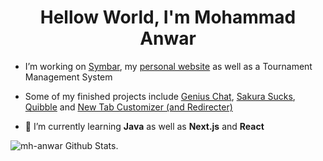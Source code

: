 <h1 align="center">Hellow World, I'm Mohammad Anwar</h1>

- I’m working on [Symbar](https://github.com/mh-anwar/symbar), my [personal website](https://github.com/mh-anwar/mh-anwar.ninja) as well as a Tournament Management System

- Some of my finished projects include [Genius Chat](https://github.com/r-chong/chat), [Sakura Sucks](https://github.com/mh-anwar/sakura-sucks), [Quibble](https://github.com/mh-anwar/quibble) and [New Tab Customizer (and Redirecter)](https://chrome.google.com/webstore/detail/new-tab-customizer-and-re/gkkhlojhkcjkbppegmljiaiiogonlikf)

- 🌱 I’m currently learning **Java** as well as **Next.js** and **React**

<picture>
  <source media="(prefers-color-scheme: dark)" srcset="https://github-readme-stats.vercel.app/api?username=mh-anwar&show_icons=true&count_private=true&hide_border=true&theme=github_dark">
  <source media="(prefers-color-scheme: light)" srcset="https://github-readme-stats.vercel.app/api?username=mh-anwar&show_icons=true&count_private=true&hide_border=true&theme=github_dark">
 
</picture>
<picture>
  <source media="(prefers-color-scheme: dark)" srcset="https://github-readme-stats.vercel.app/api/top-langs/?username=mh-anwar&hide_border=true&layout=compact&theme=github_dark">
  <source media="(prefers-color-scheme: light)" srcset="https://github-readme-stats.vercel.app/api/top-langs/?username=mh-anwar&hide_border=true&layout=compact&theme=default">
  <img alt="mh-anwar Github Stats." src="https://github-readme-stats.vercel.app/api/top-langs/?username=mh-anwar&hide_border=true&layout=compact&theme=default">
</picture>
